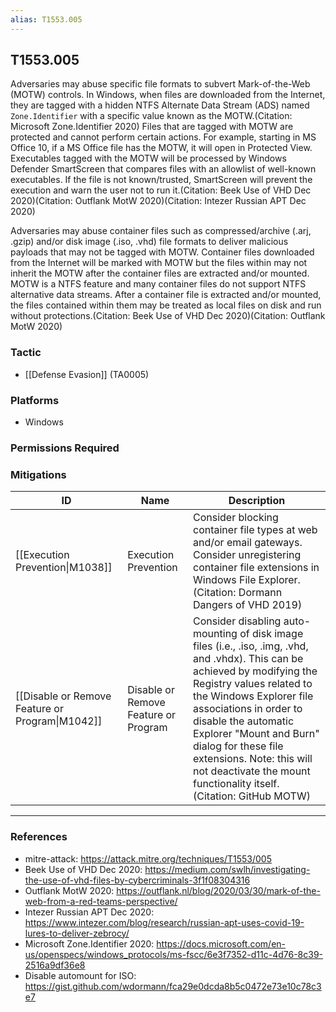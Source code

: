 ```yaml
---
alias: T1553.005
---
```


## T1553.005

Adversaries may abuse specific file formats to subvert Mark-of-the-Web (MOTW) controls. In Windows, when files are downloaded from the Internet, they are tagged with a hidden NTFS Alternate Data Stream (ADS) named <code>Zone.Identifier</code> with a specific value known as the MOTW.(Citation: Microsoft Zone.Identifier 2020) Files that are tagged with MOTW are protected and cannot perform certain actions. For example, starting in MS Office 10, if a MS Office file has the MOTW, it will open in Protected View. Executables tagged with the MOTW will be processed by Windows Defender SmartScreen that compares files with an allowlist of well-known executables. If the file is not known/trusted, SmartScreen will prevent the execution and warn the user not to run it.(Citation: Beek Use of VHD Dec 2020)(Citation: Outflank MotW 2020)(Citation: Intezer Russian APT Dec 2020)

Adversaries may abuse container files such as compressed/archive (.arj, .gzip) and/or disk image (.iso, .vhd) file formats to deliver malicious payloads that may not be tagged with MOTW. Container files downloaded from the Internet will be marked with MOTW but the files within may not inherit the MOTW after the container files are extracted and/or mounted. MOTW is a NTFS feature and many container files do not support NTFS alternative data streams. After a container file is extracted and/or mounted, the files contained within them may be treated as local files on disk and run without protections.(Citation: Beek Use of VHD Dec 2020)(Citation: Outflank MotW 2020)


### Tactic
- [[Defense Evasion]] (TA0005)

### Platforms
- Windows

### Permissions Required

### Mitigations

| ID | Name | Description |
| --- | --- | --- |
| [[Execution Prevention\|M1038]] | Execution Prevention | Consider blocking container file types at web and/or email gateways. Consider unregistering container file extensions in Windows File Explorer.(Citation: Dormann Dangers of VHD 2019) |
| [[Disable or Remove Feature or Program\|M1042]] | Disable or Remove Feature or Program | Consider disabling auto-mounting of disk image files (i.e., .iso, .img, .vhd, and .vhdx). This can be achieved by modifying the Registry values related to the Windows Explorer file associations in order to disable the automatic Explorer "Mount and Burn" dialog for these file extensions. Note: this will not deactivate the mount functionality itself.(Citation: GitHub MOTW) |


---
### References

- mitre-attack: https://attack.mitre.org/techniques/T1553/005
- Beek Use of VHD Dec 2020: https://medium.com/swlh/investigating-the-use-of-vhd-files-by-cybercriminals-3f1f08304316
- Outflank MotW 2020: https://outflank.nl/blog/2020/03/30/mark-of-the-web-from-a-red-teams-perspective/
- Intezer Russian APT Dec 2020: https://www.intezer.com/blog/research/russian-apt-uses-covid-19-lures-to-deliver-zebrocy/
- Microsoft Zone.Identifier 2020: https://docs.microsoft.com/en-us/openspecs/windows_protocols/ms-fscc/6e3f7352-d11c-4d76-8c39-2516a9df36e8
- Disable automount for ISO: https://gist.github.com/wdormann/fca29e0dcda8b5c0472e73e10c78c3e7
